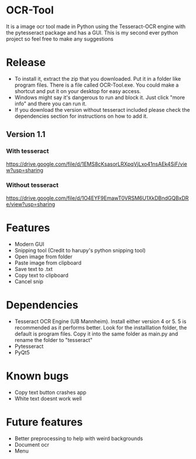 # OCR-Tool
It is a image ocr tool made in Python using the Tesseract-OCR engine with the pytesseract package and has a GUI. This is my second ever python project so feel free to make any suggestions

# Release
- To install it, extract the zip that you downloaded. Put it in a folder like program files. There is a file called OCR-Tool.exe. You could make a shortcut and put it on your desktop for easy access. 
- Windows might say it's dangerous to run and block it. Just click "more info" and there you can run it. 
- If you download the version without tesseract included please check the dependencies section for instructions on how to add it. 
## Version 1.1
### With tesseract
https://drive.google.com/file/d/1EMS8cKsasorLRXpqVjLxo41nsAEk4SiF/view?usp=sharing
### Without tesseract
https://drive.google.com/file/d/1O4EYF9EmawT0VRSM6U1XkDBndGQBxDRe/view?usp=sharing


# Features
- Modern GUI
- Snipping tool (Credit to harupy's python snipping tool)
- Open image from folder 
- Paste image from clipboard
- Save text to .txt
- Copy text to clipboard
- Cancel snip

# Dependencies
- Tesseract OCR Engine (UB Mannheim). Install either version 4 or 5. 5 is recommended as it performs better. Look for the installlation folder, the default is program files. Copy it into the same folder as main.py and rename the folder to "tesseract"
- Pytesseract
- PyQt5

# Known bugs
- Copy text button crashes app
- White text doesnt work well

# Future features
- Better preprocessing to help with weird backgrounds
- Document ocr
- Menu
